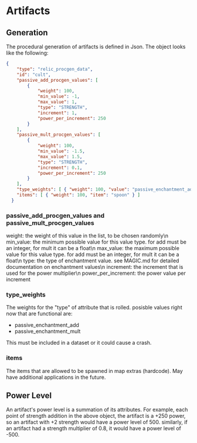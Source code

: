 # Artifacts

## Generation

The procedural generation of artifacts is defined in Json. The object looks like the following:
```json
{
    "type": "relic_procgen_data",
    "id": "cult",
    "passive_add_procgen_values": [
        {
            "weight": 100,
            "min_value": -1,
            "max_value": 1,
            "type": "STRENGTH",
            "increment": 1,
            "power_per_increment": 250
        }
    ],
    "passive_mult_procgen_values": [
        {
            "weight": 100,
            "min_value": -1.5,
            "max_value": 1.5,
            "type": "STRENGTH",
            "increment": 0.1,
            "power_per_increment": 250
        }
    ],
    "type_weights": [ { "weight": 100, "value": "passive_enchantment_add" } ],
    "items": [ { "weight": 100, "item": "spoon" } ]
  }
```

### passive_add_procgen_values and passive_mult_procgen_values
weight: the weight of this value in the list, to be chosen randomly\n
min_value: the minimum possible value for this value type. for add must be an integer, for mult it can be a float\n
max_value: the maximum possible value for this value type. for add must be an integer, for mult it can be a float\n
type: the type of enchantment value. see MAGIC.md for detailed documentation on enchantment values\n
increment: the increment that is used for the power multiplier\n
power_per_increment: the power value per increment

### type_weights
The weights for the "type" of attribute that is rolled. posisble values right now that are functional are:
- passive_enchantment_add
- passive_enchantment_mult

This must be included in a dataset or it could cause a crash.

### items
The items that are allowed to be spawned in map extras (hardcode). May have additional applications in the future.

## Power Level
An artifact's power level is a summation of its attributes. For example, each point of strength addition in the above object, the artifact is a +250 power, so an artifact with +2 strength would have a power level of 500. similarly, if an artifact had a strength multiplier of 0.8, it would have a power level of -500.
